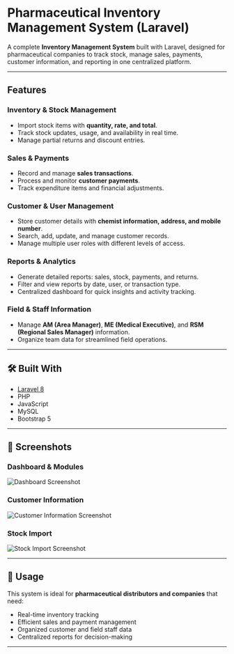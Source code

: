 #  Pharmaceutical Inventory Management System (Laravel)

A complete **Inventory Management System** built with Laravel, designed for pharmaceutical companies to track stock, manage sales, payments, customer information, and reporting in one centralized platform.

---

##  Features

###  Inventory & Stock Management

* Import stock items with **quantity, rate, and total**.
* Track stock updates, usage, and availability in real time.
* Manage partial returns and discount entries.

###  Sales & Payments

* Record and manage **sales transactions**.
* Process and monitor **customer payments**.
* Track expenditure items and financial adjustments.

###  Customer & User Management

* Store customer details with **chemist information, address, and mobile number**.
* Search, add, update, and manage customer records.
* Manage multiple user roles with different levels of access.

###  Reports & Analytics

* Generate detailed reports: sales, stock, payments, and returns.
* Filter and view reports by date, user, or transaction type.
* Centralized dashboard for quick insights and activity tracking.

###  Field & Staff Information

* Manage **AM (Area Manager)**, **ME (Medical Executive)**, and **RSM (Regional Sales Manager)** information.
* Organize team data for streamlined field operations.

---

## 🛠️ Built With

* [Laravel 8](https://laravel.com/)
* PHP
* JavaScript
* MySQL
* Bootstrap 5

---

## 📸 Screenshots

### Dashboard & Modules

![Dashboard Screenshot](file-TBDzz7W3ksXTqJzM1kUdjo)

### Customer Information

![Customer Information Screenshot](file-Gmg4oC4cTURHM7sVZwntbe)

### Stock Import

![Stock Import Screenshot](file-YWqEAaHG3dVUpFc954jBxk)

---

## 📌 Usage

This system is ideal for **pharmaceutical distributors and companies** that need:

* Real-time inventory tracking
* Efficient sales and payment management
* Organized customer and field staff data
* Centralized reports for decision-making

---
